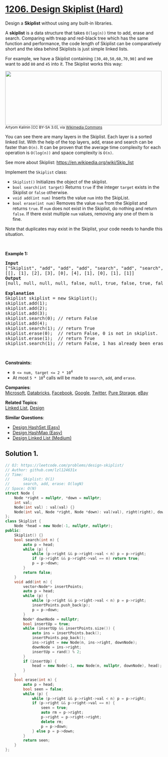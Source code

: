 # [1206. Design Skiplist (Hard)](https://leetcode.com/problems/design-skiplist/)

<p>Design a <strong>Skiplist</strong> without using any built-in libraries.</p>

<p>A <strong>skiplist</strong> is a data structure that takes <code>O(log(n))</code> time to add, erase and search. Comparing with treap and red-black tree which has the same function and performance, the code length of Skiplist can be comparatively short and the idea behind Skiplists is just simple linked lists.</p>

<p>For example, we have a Skiplist containing <code>[30,40,50,60,70,90]</code> and we want to add <code>80</code> and <code>45</code> into it. The Skiplist works this way:</p>

<p><img alt="" src="https://assets.leetcode.com/uploads/2019/09/27/1506_skiplist.gif" style="width: 500px; height: 173px;"><br>
<small>Artyom Kalinin [CC BY-SA 3.0], via <a href="https://commons.wikimedia.org/wiki/File:Skip_list_add_element-en.gif" target="_blank" title="Artyom Kalinin [CC BY-SA 3.0 (https://creativecommons.org/licenses/by-sa/3.0)], via Wikimedia Commons">Wikimedia Commons</a></small></p>

<p>You can see there are many layers in the Skiplist. Each layer is a sorted linked list. With the help of the top layers, add, erase and search can be faster than <code>O(n)</code>. It can be proven that the average time complexity for each operation is <code>O(log(n))</code> and space complexity is <code>O(n)</code>.</p>

<p>See more about Skiplist: <a href="https://en.wikipedia.org/wiki/Skip_list" target="_blank">https://en.wikipedia.org/wiki/Skip_list</a></p>

<p>Implement the <code>Skiplist</code> class:</p>

<ul>
	<li><code>Skiplist()</code> Initializes the object of the skiplist.</li>
	<li><code>bool search(int target)</code> Returns <code>true</code> if the integer <code>target</code> exists in the Skiplist or <code>false</code> otherwise.</li>
	<li><code>void add(int num)</code> Inserts the value <code>num</code> into the SkipList.</li>
	<li><code>bool erase(int num)</code> Removes the value <code>num</code> from the Skiplist and returns <code>true</code>. If <code>num</code> does not exist in the Skiplist, do nothing and return <code>false</code>. If there exist multiple <code>num</code> values, removing any one of them is fine.</li>
</ul>

<p>Note that duplicates may exist in the Skiplist, your code needs to handle this situation.</p>

<p>&nbsp;</p>
<p><strong>Example 1:</strong></p>

<pre><strong>Input</strong>
["Skiplist", "add", "add", "add", "search", "add", "search", "erase", "erase", "search"]
[[], [1], [2], [3], [0], [4], [1], [0], [1], [1]]
<strong>Output</strong>
[null, null, null, null, false, null, true, false, true, false]

<strong>Explanation</strong>
Skiplist skiplist = new Skiplist();
skiplist.add(1);
skiplist.add(2);
skiplist.add(3);
skiplist.search(0); // return False
skiplist.add(4);
skiplist.search(1); // return True
skiplist.erase(0);  // return False, 0 is not in skiplist.
skiplist.erase(1);  // return True
skiplist.search(1); // return False, 1 has already been erased.</pre>

<p>&nbsp;</p>
<p><strong>Constraints:</strong></p>

<ul>
	<li><code>0 &lt;= num, target &lt;= 2 * 10<sup>4</sup></code></li>
	<li>At most <code>5 * 10<sup>4</sup></code> calls will be made to <code>search</code>, <code>add</code>, and <code>erase</code>.</li>
</ul>


**Companies**:  
[Microsoft](https://leetcode.com/company/microsoft), [Databricks](https://leetcode.com/company/databricks), [Facebook](https://leetcode.com/company/facebook), [Google](https://leetcode.com/company/google), [Twitter](https://leetcode.com/company/twitter), [Pure Storage](https://leetcode.com/company/pure-storage), [eBay](https://leetcode.com/company/ebay)

**Related Topics**:  
[Linked List](https://leetcode.com/tag/linked-list/), [Design](https://leetcode.com/tag/design/)

**Similar Questions**:
* [Design HashSet (Easy)](https://leetcode.com/problems/design-hashset/)
* [Design HashMap (Easy)](https://leetcode.com/problems/design-hashmap/)
* [Design Linked List (Medium)](https://leetcode.com/problems/design-linked-list/)

## Solution 1.

```cpp
// OJ: https://leetcode.com/problems/design-skiplist/
// Author: github.com/lzl124631x
// Time: 
//      Skiplist: O(1)
//      search, add, erase: O(logN)
// Space: O(N)
struct Node {
    Node *right = nullptr, *down = nullptr;
    int val;
    Node(int val) : val(val) {}
    Node(int val, Node *right, Node *down): val(val), right(right), down(down) {}
};
class Skiplist {
    Node *head = new Node(-1, nullptr, nullptr);
public:
    Skiplist() {}
    bool search(int n) {
        auto p = head;
        while (p) {
            while (p->right && p->right->val < n) p = p->right;
            if (p->right && p->right->val == n) return true;
            p = p->down;
        }
        return false;
    }
    void add(int n) {
        vector<Node*> insertPoints;
        auto p = head;
        while (p) {
            while (p->right && p->right->val < n) p = p->right;
            insertPoints.push_back(p);
            p = p->down;
        }
        Node* downNode = nullptr;
        bool insertUp = true;
        while (insertUp && insertPoints.size()) {
            auto ins = insertPoints.back();
            insertPoints.pop_back();
            ins->right = new Node(n, ins->right, downNode);
            downNode = ins->right;
            insertUp = rand() % 2;
        }
        if (insertUp) {
            head = new Node(-1, new Node(n, nullptr, downNode), head);
        }
    }
    bool erase(int n) {
        auto p = head;
        bool seen = false;
        while (p) {
            while (p->right && p->right->val < n) p = p->right;
            if (p->right && p->right->val == n) {
                seen = true;
                auto rm = p->right;
                p->right = p->right->right;
                delete rm;
                p = p->down;
            } else p = p->down;
        }
        return seen;
    }
};
```